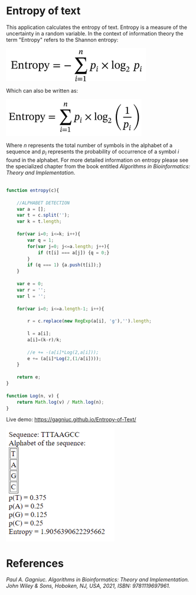 # Entropy of text

This application calculates the entropy of text. Entropy is a measure of the uncertainty in a random variable. In the context of information theory the term "Entropy" refers to the Shannon entropy:

<img src="https://github.com/Gagniuc/Entropy-of-strings/blob/main/img/entropy%20eq.png?raw=true" height="90" alt="Entropy">

Which can also be written as:

<img src="https://github.com/Gagniuc/Entropy-of-strings/blob/main/img/entropy.png?raw=true" height="100" alt="Entropy">

Where <i>n</i> represents the total number of symbols in the alphabet of a sequence and <i>p<sub>i<sub></i> represents the probability of occurrence of a symbol <i>i</i> found in the alphabet. For more detailed information on entropy please see the specialized chapter from the book entitled <i>Algorithms in Bioinformatics: Theory and Implementation</i>.
	
```js

function entropy(c){

	//ALPHABET DETECTION
	var a = [];
	var t = c.split('');
	var k = t.length;

	for(var i=0; i<=k; i++){
		var q = 1;
		for(var j=0; j<=a.length; j++){
			if (t[i] === a[j]) {q = 0;}
		}
		if (q === 1) {a.push(t[i]);}
	}

	var e = 0;
	var r = '';
	var l = '';

	for(var i=0; i<=a.length-1; i++){
				
		r = c.replace(new RegExp(a[i], 'g'),'').length;
					
		l = a[i];
		a[i]=(k-r)/k;

		//e += -(a[i]*Log(2,a[i]));
		e += (a[i]*Log(2,(1/a[i])));
	}

	return e;
}

function Log(n, v) {
	return Math.log(v) / Math.log(n);
}
```

Live demo: https://gagniuc.github.io/Entropy-of-Text/

![screenshot](https://github.com/Gagniuc/Entropy/blob/main/Entropy.png)


# References

<i>Paul A. Gagniuc. Algorithms in Bioinformatics: Theory and Implementation. John Wiley & Sons, Hoboken, NJ, USA, 2021, ISBN: 9781119697961.</i>
